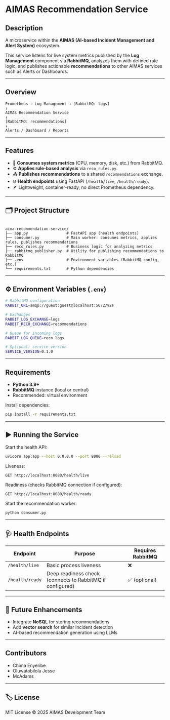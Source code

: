 # AIMAS Recommendation Service

## Description

A microservice within the **AIMAS (AI-based Incident Management and Alert System)** ecosystem.

This service listens for live system metrics published by the **Log Management** component via **RabbitMQ**, analyzes them with defined rule logic, and publishes actionable **recommendations** to other AIMAS services such as Alerts or Dashboards.

---

## Overview
```
Prometheus → Log Management → [RabbitMQ: logs]
↓
AIMAS Recommendation Service
↓
[RabbitMQ: recommendations]
↓
Alerts / Dashboard / Reports

```

---

## Features

- 🧠 **Consumes system metrics** (CPU, memory, disk, etc.) from RabbitMQ.  
- ⚙️ **Applies rule-based analysis** via `reco_rules.py`.  
- 📤 **Publishes recommendations** to a shared `recommendations` exchange.  
- 🌐 **Health endpoints** using FastAPI (`/health/live`, `/health/ready`).  
- 🪶 Lightweight, container-ready, no direct Prometheus dependency.

---

## 🗂️ Project Structure

```

aima-recommendation-service/
├── app.py                 # FastAPI app (health endpoints)
├── consumer.py            # Main worker: consumes metrics, applies rules, publishes recommendations
├── reco_rules.py          # Business logic for analyzing metrics
├── rabbitmq_publisher.py  # Utility for publishing recommendations to RabbitMQ
├── .env                   # Environment variables (RabbitMQ config, etc.)
└── requirements.txt       # Python dependencies

````

---

## ⚙️ Environment Variables (`.env`)

```bash
# RabbitMQ configuration
RABBIT_URL=amqp://guest:guest@localhost:5672/%2F

# Exchanges
RABBIT_LOG_EXCHANGE=logs
RABBIT_RECO_EXCHANGE=recommendations

# Queue for incoming logs
RABBIT_LOG_QUEUE=reco.logs

# Optional: service version
SERVICE_VERSION=0.1.0
````

---

## Requirements

* **Python 3.9+**
* **RabbitMQ** instance (local or central)
* Recommended: virtual environment

Install dependencies:

```bash
pip install -r requirements.txt
```

---

## ▶️ Running the Service

Start the health API:

```bash
uvicorn app:app --host 0.0.0.0 --port 8080 --reload
```

Liveness:

```
GET http://localhost:8080/health/live
```

Readiness (checks RabbitMQ connection if configured):

```
GET http://localhost:8080/health/ready
```

Start the recommendation worker:

```bash
python consumer.py
```

---

## 🩺 Health Endpoints

| Endpoint        | Purpose                                                   | Requires RabbitMQ |
| --------------- | --------------------------------------------------------- | ----------------- |
| `/health/live`  | Basic process liveness                                    | ❌                 |
| `/health/ready` | Deep readiness check (connects to RabbitMQ if configured) | ✅ (optional)      |

---

## 🧩 Future Enhancements

* Integrate **NoSQL** for storing recommendations
* Add **vector search** for similar incident detection
* AI-based recommendation generation using LLMs

---

## Contributors
* Chima Enyeribe
* Oluwatobilola Jesse
* McAdams
---

## 🏷️ License

MIT License © 2025 AIMAS Development Team

```
